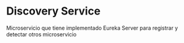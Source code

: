 # Discovery Service

Microservicio que tiene implementado Eureka Server para registrar y detectar otros microservicio


